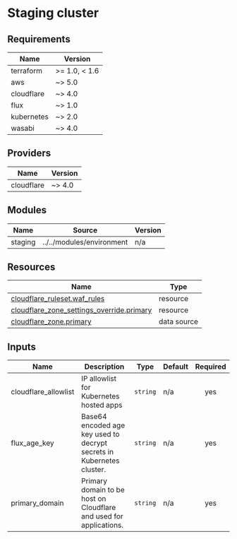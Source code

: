 # Staging cluster

<!-- BEGIN-TF-DOCS -->

## Requirements

| Name | Version |
|------|---------|
| terraform | >= 1.0, < 1.6 |
| aws | ~> 5.0 |
| cloudflare | ~> 4.0 |
| flux | ~> 1.0 |
| kubernetes | ~> 2.0 |
| wasabi | ~> 4.0 |

## Providers

| Name | Version |
|------|---------|
| cloudflare | ~> 4.0 |

## Modules

| Name | Source | Version |
|------|--------|---------|
| staging | ../../modules/environment | n/a |

## Resources

| Name | Type |
|------|------|
| [cloudflare_ruleset.waf_rules](https://registry.terraform.io/providers/cloudflare/cloudflare/latest/docs/resources/ruleset) | resource |
| [cloudflare_zone_settings_override.primary](https://registry.terraform.io/providers/cloudflare/cloudflare/latest/docs/resources/zone_settings_override) | resource |
| [cloudflare_zone.primary](https://registry.terraform.io/providers/cloudflare/cloudflare/latest/docs/data-sources/zone) | data source |

## Inputs

| Name | Description | Type | Default | Required |
|------|-------------|------|---------|:--------:|
| cloudflare\_allowlist | IP allowlist for Kubernetes hosted apps | `string` | n/a | yes |
| flux\_age\_key | Base64 encoded age key used to decrypt secrets in Kubernetes cluster. | `string` | n/a | yes |
| primary\_domain | Primary domain to be host on Cloudflare and used for applications. | `string` | n/a | yes |

<!-- END-TF-DOCS ---->
